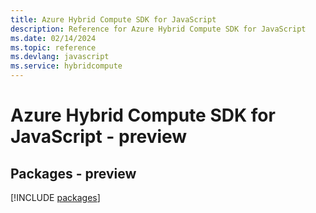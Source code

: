 ```yaml
---
title: Azure Hybrid Compute SDK for JavaScript
description: Reference for Azure Hybrid Compute SDK for JavaScript
ms.date: 02/14/2024
ms.topic: reference
ms.devlang: javascript
ms.service: hybridcompute
---
```

# Azure Hybrid Compute SDK for JavaScript - preview
## Packages - preview
[!INCLUDE [packages](hybrid-compute-index.md)]
